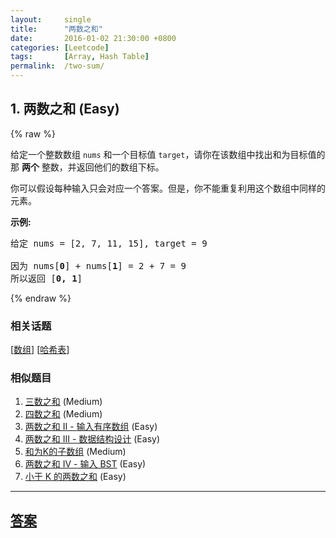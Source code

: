 ```yaml
---
layout:     single
title:      "两数之和"
date:       2016-01-02 21:30:00 +0800
categories: [Leetcode]
tags:       [Array, Hash Table]
permalink:  /two-sum/
---
```


## 1. 两数之和 (Easy)

{% raw %}

<p>给定一个整数数组 <code>nums</code>&nbsp;和一个目标值 <code>target</code>，请你在该数组中找出和为目标值的那&nbsp;<strong>两个</strong>&nbsp;整数，并返回他们的数组下标。</p>

<p>你可以假设每种输入只会对应一个答案。但是，你不能重复利用这个数组中同样的元素。</p>

<p><strong>示例:</strong></p>

<pre>给定 nums = [2, 7, 11, 15], target = 9

因为 nums[<strong>0</strong>] + nums[<strong>1</strong>] = 2 + 7 = 9
所以返回 [<strong>0, 1</strong>]
</pre>

{% endraw %}

### 相关话题
  [[数组](https://github.com/openset/leetcode/tree/master/tag/array/README.md)]
  [[哈希表](https://github.com/openset/leetcode/tree/master/tag/hash-table/README.md)]

### 相似题目
  1. [三数之和](/3sum) (Medium)
  1. [四数之和](/4sum) (Medium)
  1. [两数之和 II - 输入有序数组](/two-sum-ii-input-array-is-sorted) (Easy)
  1. [两数之和 III - 数据结构设计](/two-sum-iii-data-structure-design) (Easy)
  1. [和为K的子数组](/subarray-sum-equals-k) (Medium)
  1. [两数之和 IV - 输入 BST](/two-sum-iv-input-is-a-bst) (Easy)
  1. [小于 K 的两数之和](/two-sum-less-than-k) (Easy)

---

## [答案](https://github.com/openset/leetcode/tree/master/problems/two-sum)
